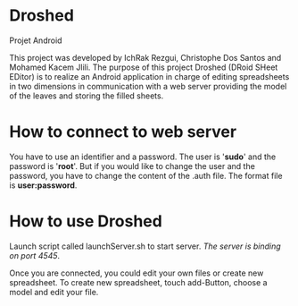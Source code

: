 # Droshed

Projet Android

This project was developed by IchRak Rezgui, Christophe Dos Santos and Mohamed Kacem Jlili.
The purpose of this project Droshed (DRoid SHeet EDitor) is to realize an Android application in charge of editing spreadsheets in two dimensions in communication with a web server
providing the model of the leaves and storing the filled sheets.

# How to connect to web server

You have to use an identifier and a password.
The user is '**sudo**' and the password is '**root**'.
But if you would like to change the user and the password, you have to change the content of the .auth file.
The format file is **user:password**.

# How to use Droshed

Launch script called launchServer.sh to start server.
_The server is binding on port 4545_.

Once you are connected, you could edit your own files or create new spreadsheet.
To create new spreadsheet, touch add-Button, choose a model and edit your file.